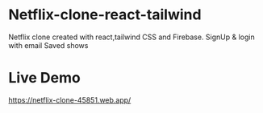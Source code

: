 # Netflix-clone-react-tailwind
 Netflix clone created with react,tailwind CSS and Firebase.
  SignUp & login with email
  Saved shows

# Live Demo
https://netflix-clone-45851.web.app/
